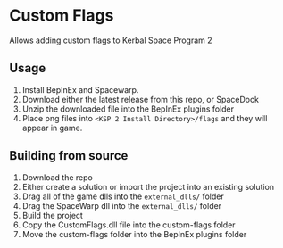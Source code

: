 # Custom Flags
Allows adding custom flags to Kerbal Space Program 2

## Usage
1. Install BepInEx and Spacewarp.
1. Download either the latest release from this repo, or SpaceDock
1. Unzip the downloaded file into the BepInEx plugins folder
1. Place png files into `<KSP 2 Install Directory>/flags` and they will appear in game.

## Building from source
1. Download the repo
1. Either create a solution or import the project into an existing solution
1. Drag all of the game dlls into the `external_dlls/` folder
1. Drag the SpaceWarp dll into the `external_dlls/` folder
1. Build the project
1. Copy the CustomFlags.dll file into the custom-flags folder
1. Move the custom-flags folder into the BepInEx plugins folder
